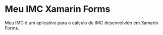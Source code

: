 # Meu IMC Xamarin Forms

Meu IMC é um aplicativo para o cálculo de IMC desenvolvido em Xamarin Forms.
